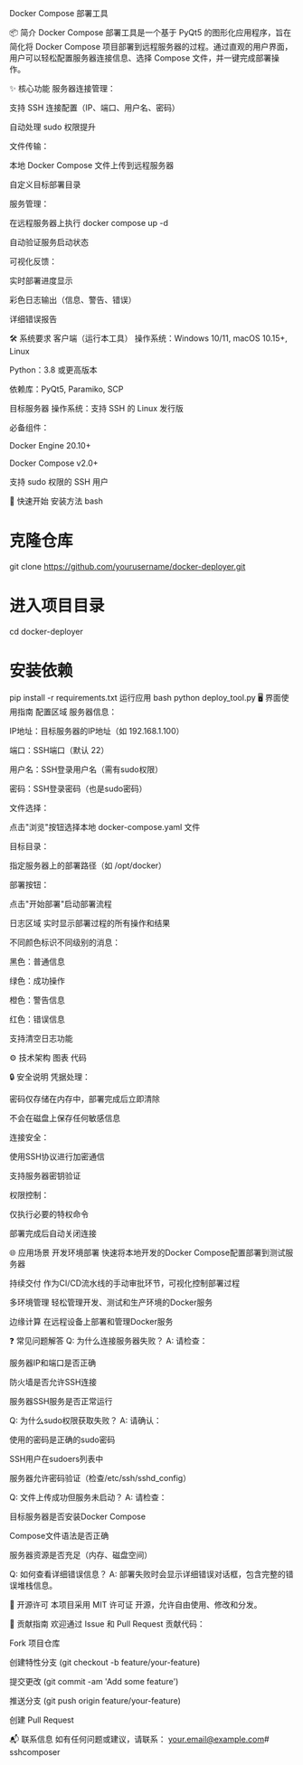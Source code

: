 Docker Compose 部署工具

📦 简介
Docker Compose 部署工具是一个基于 PyQt5 的图形化应用程序，旨在简化将 Docker Compose 项目部署到远程服务器的过程。通过直观的用户界面，用户可以轻松配置服务器连接信息、选择 Compose 文件，并一键完成部署操作。

✨ 核心功能
服务器连接管理：

支持 SSH 连接配置（IP、端口、用户名、密码）

自动处理 sudo 权限提升

文件传输：

本地 Docker Compose 文件上传到远程服务器

自定义目标部署目录

服务管理：

在远程服务器上执行 docker compose up -d

自动验证服务启动状态

可视化反馈：

实时部署进度显示

彩色日志输出（信息、警告、错误）

详细错误报告

🛠️ 系统要求
客户端（运行本工具）
操作系统：Windows 10/11, macOS 10.15+, Linux

Python：3.8 或更高版本

依赖库：PyQt5, Paramiko, SCP

目标服务器
操作系统：支持 SSH 的 Linux 发行版

必备组件：

Docker Engine 20.10+

Docker Compose v2.0+

支持 sudo 权限的 SSH 用户

🚀 快速开始
安装方法
bash
# 克隆仓库
git clone https://github.com/yourusername/docker-deployer.git

# 进入项目目录
cd docker-deployer

# 安装依赖
pip install -r requirements.txt
运行应用
bash
python deploy_tool.py
🖥️ 界面使用指南
配置区域
服务器信息：

IP地址：目标服务器的IP地址（如 192.168.1.100）

端口：SSH端口（默认 22）

用户名：SSH登录用户名（需有sudo权限）

密码：SSH登录密码（也是sudo密码）

文件选择：

点击"浏览"按钮选择本地 docker-compose.yaml 文件

目标目录：

指定服务器上的部署路径（如 /opt/docker）

部署按钮：

点击"开始部署"启动部署流程

日志区域
实时显示部署过程的所有操作和结果

不同颜色标识不同级别的消息：

黑色：普通信息

绿色：成功操作

橙色：警告信息

红色：错误信息

支持清空日志功能

⚙️ 技术架构
图表
代码








🔒 安全说明
凭据处理：

密码仅存储在内存中，部署完成后立即清除

不会在磁盘上保存任何敏感信息

连接安全：

使用SSH协议进行加密通信

支持服务器密钥验证

权限控制：

仅执行必要的特权命令

部署完成后自动关闭连接

🌐 应用场景
开发环境部署
快速将本地开发的Docker Compose配置部署到测试服务器

持续交付
作为CI/CD流水线的手动审批环节，可视化控制部署过程

多环境管理
轻松管理开发、测试和生产环境的Docker服务

边缘计算
在远程设备上部署和管理Docker服务

❓ 常见问题解答
Q: 为什么连接服务器失败？
A: 请检查：

服务器IP和端口是否正确

防火墙是否允许SSH连接

服务器SSH服务是否正常运行

Q: 为什么sudo权限获取失败？
A: 请确认：

使用的密码是正确的sudo密码

SSH用户在sudoers列表中

服务器允许密码验证（检查/etc/ssh/sshd_config）

Q: 文件上传成功但服务未启动？
A: 请检查：

目标服务器是否安装Docker Compose

Compose文件语法是否正确

服务器资源是否充足（内存、磁盘空间）

Q: 如何查看详细错误信息？
A: 部署失败时会显示详细错误对话框，包含完整的错误堆栈信息。

📜 开源许可
本项目采用 MIT 许可证 开源，允许自由使用、修改和分发。

👥 贡献指南
欢迎通过 Issue 和 Pull Request 贡献代码：

Fork 项目仓库

创建特性分支 (git checkout -b feature/your-feature)

提交更改 (git commit -am 'Add some feature')

推送分支 (git push origin feature/your-feature)

创建 Pull Request

📬 联系信息
如有任何问题或建议，请联系：
your.email@example.com# sshcomposer
